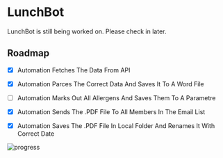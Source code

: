 # LunchBot

LunchBot is still being worked on. Please check in later.

<!-- ROADMAP -->
## Roadmap

- [X] Automation Fetches The Data From API
- [X] Automation Parces The Correct Data And Saves It To A Word File
- [ ] Automation Marks Out All Allergens And Saves Them To A Parametre
- [x] Automation Sends The .PDF File To All Members In The Email List
- [X] Automation Saves The .PDF File In Local Folder And Renames It With Correct Date



![progress](https://user-images.githubusercontent.com/46250017/225297875-90406ae0-f151-440d-bc85-1ec021d752e8.gif)


